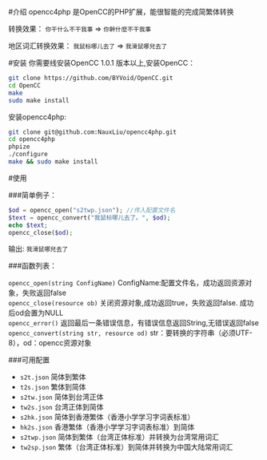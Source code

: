 #介绍
opencc4php 是OpenCC的PHP扩展，能很智能的完成简繁体转换

转换效果：
`你干什么不干我事` => `你幹什麼不干我事`

地区词汇转换效果：
`我鼠标哪儿去了` => `我滑鼠哪兒去了`

#安装
你需要线安装OpenCC 1.0.1 版本以上,安装OpenCC：
```bash
git clone https://github.com/BYVoid/OpenCC.git
cd OpenCC
make
sudo make install
```
安装opencc4php:
```bash
git clone git@github.com:NauxLiu/opencc4php.git
cd opencc4php
phpize
./configure
make && sudo make install
```

#使用

###简单例子：
```php
$od = opencc_open("s2twp.json"); //传入配置文件名
$text = opencc_convert("我鼠标哪儿去了。", $od);
echo $text;
opencc_close($od);
```
输出:
`我滑鼠哪兒去了`

###函数列表：

`opencc_open(string ConfigName)`  ConfigName:配置文件名，成功返回资源对象，失败返回false  
`opencc_close(resource ob)`  关闭资源对象,成功返回true，失败返回false. 成功后od会置为NULL  
`opencc_error()` 返回最后一条错误信息，有错误信息返回String,无错误返回false  
`opencc_convert(string str, resource od)` str：要转换的字符串（必须UTF-8），od：opencc资源对象  


###可用配置
* `s2t.json` 简体到繁体 
* `t2s.json` 繁体到简体 
* `s2tw.json` 简体到台湾正体 
* `tw2s.json` 台湾正体到简体 
* `s2hk.json` 简体到香港繁体（香港小学学习字词表标准） 
* `hk2s.json` 香港繁体（香港小学学习字词表标准）到简体 
* `s2twp.json` 简体到繁体（台湾正体标准）并转换为台湾常用词汇 
* `tw2sp.json` 繁体（台湾正体标准）到简体并转换为中国大陆常用词汇



